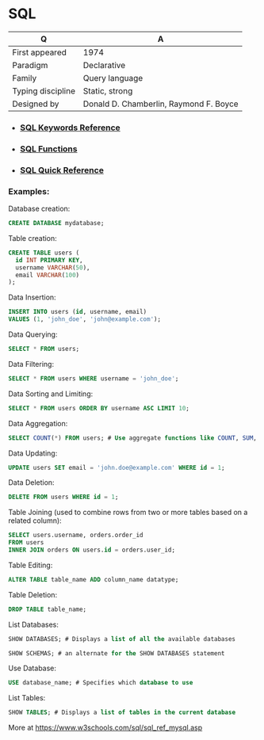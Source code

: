 
# SQL

Q | A
--- | ---
First appeared | 1974  
Paradigm | Declarative  
Family | Query language  
Typing discipline | Static, strong  
Designed by | Donald D. Chamberlin, Raymond F. Boyce 

- ### [SQL Keywords Reference](https://github.com/stepanenko/sql-info/blob/master/SQL_Keywords.md)
- ### [SQL Functions](https://github.com/stepanenko/sql-info/blob/master/MySQL_Functions.md)
- ### [SQL Quick Reference](https://github.com/stepanenko/sql-info/blob/master/SQL_Quick_Reference.md)

### Examples:

Database creation:
```sql
CREATE DATABASE mydatabase;
```
Table creation:
```sql
CREATE TABLE users (
  id INT PRIMARY KEY,
  username VARCHAR(50),
  email VARCHAR(100)
);
```
Data Insertion:
```sql
INSERT INTO users (id, username, email)
VALUES (1, 'john_doe', 'john@example.com');
```
Data Querying:
```sql
SELECT * FROM users;
```
Data Filtering:
```sql
SELECT * FROM users WHERE username = 'john_doe';
```
Data Sorting and Limiting:
```sql
SELECT * FROM users ORDER BY username ASC LIMIT 10;
```
Data Aggregation:
```sql
SELECT COUNT(*) FROM users; # Use aggregate functions like COUNT, SUM, AVG, MIN, and MAX for data analysis
```
Data Updating:
```sql
UPDATE users SET email = 'john.doe@example.com' WHERE id = 1;
```
Data Deletion:
```sql
DELETE FROM users WHERE id = 1;
```
Table Joining (used to combine rows from two or more tables based on a related column):
```sql
SELECT users.username, orders.order_id
FROM users
INNER JOIN orders ON users.id = orders.user_id;
```
Table Editing:
```sql
ALTER TABLE table_name ADD column_name datatype;
```
Table Deletion:
```sql
DROP TABLE table_name;
```
List Databases:
```sql
SHOW DATABASES; # Displays a list of all the available databases

SHOW SCHEMAS; # an alternate for the SHOW DATABASES statement
```
Use Database:
```sql
USE database_name; # Specifies which database to use
```
List Tables:
```sql
SHOW TABLES; # Displays a list of tables in the current database
```
More at https://www.w3schools.com/sql/sql_ref_mysql.asp
